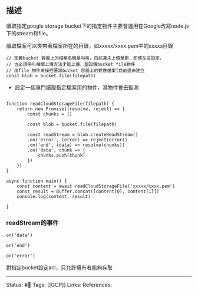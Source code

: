 ## 描述
讀取指定google storage bucket下的指定物件主要會運用在Google改寫node.js下的stream和file。




讀取檔案可以夾帶著檔案所在的目錄，如xxxxx/xxxx.pem中的xxxxx目錄


```
// 定義bucket 容器上的檔案名稱是叫啥，目前還未上傳至那，即使在這設定，
// 也必須呼叫相關上傳方法才能上傳，並回傳bucket file物件
// 由file 物件來操控著該bucket 容器上的對應檔案(目前還未建立
const blob = bucket.file(filepath)
```

- 設定一個專門讀取指定檔案用的物件，其物件會去監測
```

```




```
function readCloudStorageFile(filepath) {
	return new Promise((resolve, reject) => {
		const chunks = []

		const blob = bucket.file(filepath)
		
		const readStream = blob.createReadStream()
		.on('error', (error) => reject(error))
		.on('end', (data) => resolve(chunks))
		.on('data', chunk => {
			chunks.push(chunk)
		})	
	})
}

async function main() {
	const content = await readCloudStorageFile('xxxxx/xxxx.pem')
	const result = Buffer.concat([content[0], content[1]])
	console.log(content, result)

}
```



### readStream的事件

```
on('data')
```

```
on('end')
```

```
on('error')
```

對指定bucket設定acl，只允許擁有者能夠存取

---
Status: #🌱 
Tags:
[[GCP]]
Links:
References:



